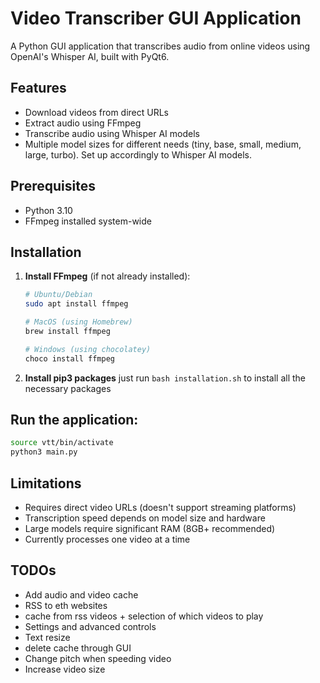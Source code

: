 # Video Transcriber GUI Application

A Python GUI application that transcribes audio from online videos using OpenAI's Whisper AI, built with PyQt6.

## Features

- Download videos from direct URLs
- Extract audio using FFmpeg
- Transcribe audio using Whisper AI models
- Multiple model sizes for different needs (tiny, base, small, medium, large, turbo). Set up accordingly to Whisper AI models.

## Prerequisites

- Python 3.10
- FFmpeg installed system-wide

## Installation

1. **Install FFmpeg** (if not already installed):
   ```bash
   # Ubuntu/Debian
   sudo apt install ffmpeg

   # MacOS (using Homebrew)
   brew install ffmpeg

   # Windows (using chocolatey)
   choco install ffmpeg
2. **Install pip3 packages**
    just run ```bash installation.sh``` to install all the necessary packages


## Run the application:
```bash
source vtt/bin/activate
python3 main.py
```

## Limitations

- Requires direct video URLs (doesn't support streaming platforms)
- Transcription speed depends on model size and hardware
- Large models require significant RAM (8GB+ recommended)
- Currently processes one video at a time

## TODOs
- Add audio and video cache
- RSS to eth websites
- cache from rss videos + selection of which videos to play
- Settings and advanced controls
- Text resize
- delete cache through GUI
- Change pitch when speeding video
- Increase video size